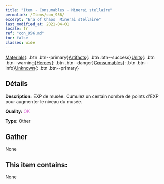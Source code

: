 ```yaml
---
title: "Item - Consumables - Minerai stellaire"
permalink: /Items/con_956/
excerpt: "Era of Chaos  Minerai stellaire"
last_modified_at: 2021-04-01
locale: fr
ref: "con_956.md"
toc: false
classes: wide
---
```

 [Materials](/fr/Items/){: .btn .btn--primary}[Artifacts](/fr/Items/Artifacts/){: .btn .btn--success}[Units](/fr/Items/Units/){: .btn .btn--warning}[Heroes](/fr/Items/Heroes/){: .btn .btn--danger}[Consumables](/fr/Items/Consumables/){: .btn .btn--info}[Unknown](/fr/Items/Unknown/){: .btn .btn--primary}

## Détails
 **Description:** EXP de musée. Cumulez un certain nombre de points d'EXP pour augmenter le niveau du musée.

 **Quality:** <span style="color: #DA70D6">OK</span>

 **Type:** Other

## Gather

  None

## This item contains:

  None

